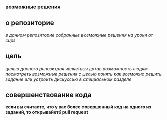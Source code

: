 ### возможные решения

## о репозиторие
*в данном репозиторие собранные возможные решения на уроки от cups*

## цель 
*целью данного репозитроя являеться датаь возможность людям посмотреть возможные решения с целью понять как возможно решить задание или устроить дискуссию в специальном разделе*

## совершенствование кода
__если вы считаете, что у вас более совершенный код на одного из заданий, то открывайетб pull request__